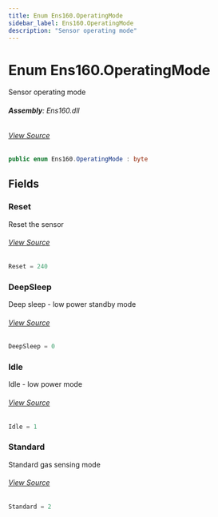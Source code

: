 ```yaml
---
title: Enum Ens160.OperatingMode
sidebar_label: Ens160.OperatingMode
description: "Sensor operating mode"
---
```

# Enum Ens160.OperatingMode
Sensor operating mode

###### **Assembly**: Ens160.dll
###### [View Source](https://github.com/WildernessLabs/Meadow.Foundation.git/blob/develop/Source/Meadow.Foundation.Peripherals/Sensors.Environmental.Ens160/Driver/Ens160.Enums.cs#L29)
```csharp title="Declaration"
public enum Ens160.OperatingMode : byte
```
## Fields
### Reset
Reset the sensor
###### [View Source](https://github.com/WildernessLabs/Meadow.Foundation.git/blob/develop/Source/Meadow.Foundation.Peripherals/Sensors.Environmental.Ens160/Driver/Ens160.Enums.cs#L34)
```csharp title="Declaration"
Reset = 240
```
### DeepSleep
Deep sleep - low power standby mode
###### [View Source](https://github.com/WildernessLabs/Meadow.Foundation.git/blob/develop/Source/Meadow.Foundation.Peripherals/Sensors.Environmental.Ens160/Driver/Ens160.Enums.cs#L38)
```csharp title="Declaration"
DeepSleep = 0
```
### Idle
Idle - low power mode
###### [View Source](https://github.com/WildernessLabs/Meadow.Foundation.git/blob/develop/Source/Meadow.Foundation.Peripherals/Sensors.Environmental.Ens160/Driver/Ens160.Enums.cs#L42)
```csharp title="Declaration"
Idle = 1
```
### Standard
Standard gas sensing mode
###### [View Source](https://github.com/WildernessLabs/Meadow.Foundation.git/blob/develop/Source/Meadow.Foundation.Peripherals/Sensors.Environmental.Ens160/Driver/Ens160.Enums.cs#L46)
```csharp title="Declaration"
Standard = 2
```
